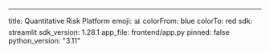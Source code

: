 ---
title: Quantitative Risk Platform
emoji: 📊
colorFrom: blue
colorTo: red
sdk: streamlit
sdk_version: 1.28.1
app_file: frontend/app.py
pinned: false
python_version: "3.11"
